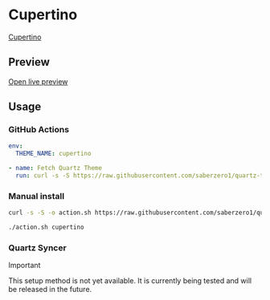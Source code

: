 # Cupertino

[Cupertino](https://github.com/aaaaalexis)

## Preview

[Open live preview](https://quartz-themes.github.io/cupertino/)

## Usage

### GitHub Actions

```yaml
env:
  THEME_NAME: cupertino
```

```yaml
- name: Fetch Quartz Theme
  run: curl -s -S https://raw.githubusercontent.com/saberzero1/quartz-themes/master/action.sh | bash -s -- $THEME_NAME
```

### Manual install

```bash
curl -s -S -o action.sh https://raw.githubusercontent.com/saberzero1/quartz-themes/master/action.sh

./action.sh cupertino
```

### Quartz Syncer

> [!IMPORTANT]
> This setup method is not yet available. It is currently being tested and will be released in the future.
